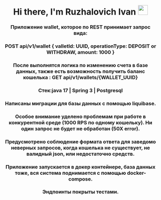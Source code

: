 <h1 align="center">Hi there, I'm <a>Ruzhalovich Ivan</a> 
<img src="https://github.com/blackcater/blackcater/raw/main/images/Hi.gif" height="32"/></h1>

<h3 align="center">Приложение wallet, которое по REST принимает запрос вида:</h3>

<h3 align="center">POST api/v1/wallet { valletId: UUID, operationType: DEPOSIT or WITHDRAW, amount: 1000 }</h3>

<h3 align="center">После выполнятся логика по изменению счета в базе данных, также есть возможность получить баланс кошелька : GET api/v1/wallets/{WALLET_UUID}</h3>

<h3 align="center">Стек:java 17 | Spring 3 | Postgresql</h3>

<h3 align="center">Написаны миграции для базы данных с помощью liquibase.</h3>

<h3 align="center">Особое внимание уделено проблемам при работе в конкурентной среде (1000 RPS по одному кошельку). Ни один запрос не будет не обработан (50Х error).</h3>

<h3 align="center">Предусмотрено соблюдение формата ответа для заведомо неверных запросов, когда кошелька не существует, не валидный json, или недостаточно средств.</h3>

<h3 align="center">Приложение запускается в докер контейнере, база данных тоже, вся система поднимается с помощью docker-compose.</h3>

<h3 align="center">Эндпоинты покрыты тестами.</h3>
